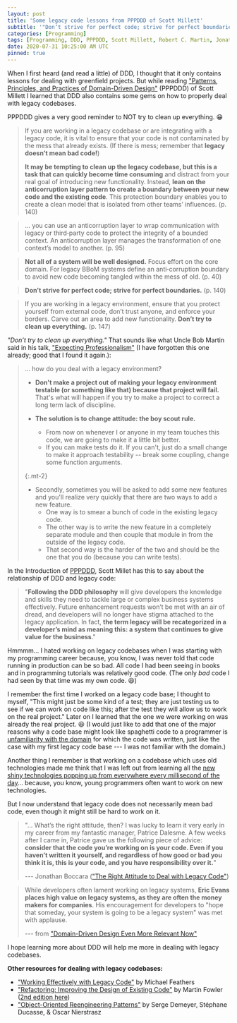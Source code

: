 ```yaml
---
layout: post
title: 'Some legacy code lessons from PPPDDD of Scott Millett'
subtitle: '"Don’t strive for perfect code; strive for perfect boundaries."'
categories: [Programming]
tags: [Programming, DDD, PPPDDD, Scott Millett, Robert C. Martin, Jonathan Boccara, Eric Evans]
date: 2020-07-31 10:25:00 AM UTC
pinned: true
---
```


<!-- July 29, 2020 Philippine Time -->
<!-- finished July 31, 2020 06:24 PM Philippine Time -->

When I first heard (and read a little) of DDD, I thought that it only contains lessons for dealing with greenfield projects. But while reading ["Patterns, Principles, and Practices of Domain-Driven Design"](https://www.bookdepository.com/Patterns-Principles-Practices-Domain-Driven-Design-Scott-Millett/9781118714706?a_aid=jflaga) (PPPDDD) of Scott Millett I learned that DDD also contains some gems on how to properly deal with legacy codebases. 

PPPDDD gives a very good reminder to NOT try to clean up everything. :grin:


> If you are working in a legacy codebase or are integrating with a legacy code, it is vital to ensure that your code is not contaminated by the mess that already exists. (If there is mess; remember that **legacy doesn’t mean bad code!**) 
> 
> **It may be tempting to clean up the legacy codebase, but this is a task that can quickly become time consuming** and distract from your real goal of introducing new functionality. Instead, **lean on the anticorruption layer pattern to create a boundary between your new code and the existing code**. This protection boundary enables you to create a clean model that is isolated from other teams’ influences. (p. 140)


<!--more-->

> ... you can use an anticorruption layer to wrap communication with legacy or
third‐party code to protect the integrity of a bounded context. An anticorruption layer manages the transformation of one context’s model to another.  (p. 95)

> **Not all of a system will be well designed.** Focus effort on the core domain. For legacy BBoM systems define an anti‐corruption boundary to avoid new code becoming tangled within the mess of old. (p. 40)


> **Don’t strive for perfect code; strive for perfect boundaries.** (p. 140)

> If you are working in a legacy environment, ensure that you protect yourself from external code, don’t trust anyone, and enforce your borders. Carve out an area to add new functionality. **Don’t try to clean up everything.** (p. 147)

_"Don’t try to clean up everything."_ That sounds like what Uncle Bob Martin said in his talk, ["Expecting Professionalism"](/2017/05/13/expecting-professionalism-by-uncle-bob-martin/) (I have forgotten this one already; good that I found it again.):

<blockquote markdown="1">

... how do you deal with a legacy environment?

- **Don't make a project out of making your legacy environment testable (or something like that) because that project will fail.** That's what will happen if you try to make a project to correct a long term lack of discipline.

- **The solution is to change attitude: the boy scout rule.**
	- From now on whenever I or anyone in my team touches this code, we are going to make it a little bit better.
	- If you can make tests do it. If you can't, just do a small change to make it approach testability -- break some coupling, change some function arguments.

{:.mt-2}
- Secondly, sometimes you will be asked to add some new features and you'll realize very quickly that there are two ways to add a new feature.
	- One way is to smear a bunch of code in the existing legacy code.
	- The other way is to write the new feature in a completely separate module and then couple that module in from the outside of the legacy code.
	- That second way is the harder of the two and should be the one that you do (because you can write tests).

</blockquote>


In the Introduction of [PPPDDD](https://www.bookdepository.com/Patterns-Principles-Practices-Domain-Driven-Design-Scott-Millett/9781118714706?a_aid=jflaga), Scott Millet has this to say about the relationship of DDD and legacy code:

> "**Following the DDD philosophy** will give developers the knowledge and skills they need to tackle large or complex business systems effectively. Future enhancement requests won’t be met with an air of dread, and developers will no longer have stigma attached to the legacy application. In fact, **the term legacy will be recategorized in a developer’s mind as meaning this: a system that continues to give value for the business**."

Hmmmm... I hated working on legacy codebases when I was starting with my programming career because, you know, I was never told that code running in production can be so bad. All code I had been seeing in books and in programming tutorials was relatively good code. (The only _bad_ code I had seen by that time was my own code. :laughing:)

I remember the first time I worked on a legacy code base; I thought to myself, "This might just be some kind of a test; they are just testing us to see if we can work on code like this; after the test they will allow us to work on the real project." Later on I learned that the one we were working on was already the real project. :laughing: (I would just like to add that one of the major reasons why a code base might look like spaghetti code to a programmer is [unfamiliarity with the domain](https://terencemcghee.com/Articles/Tech/2016/06/26/262AFE44011BA22125FC0376AF532D01.html#easytounderstand) for which the code was written, just like the case with my first legacy code base --- I was not familiar with the domain.)

Another thing I remember is that working on a codebase which uses old technologies made me think that I was left out from learning all the [new shiny technologies popping up from everywhere every millisecond of the day](/2018/05/21/software-development-has-not-changed-in-40-years/)... because, you know, young programmers often want to work on new technologies.

But I now understand that legacy code does not necessarily mean bad code, even though it might still be hard to work on it.

> "... What’s the right attitude, then? I was lucky to learn it very early in my career from my fantastic manager, Patrice Dalesme. A few weeks after I came in, Patrice gave us the following piece of advice: **consider that the code you’re working on is your code. Even if you haven’t written it yourself, and regardless of how good or bad you think it is, this is your code, and you have responsibility over it.**"
> 
> --- Jonathan Boccara (["The Right Attitude to Deal with Legacy Code"](https://simpleprogrammer.com/2017/03/01/deal-with-legacy-code/))

> While developers often lament working on legacy systems, **Eric Evans places high value on legacy systems, as they are often the money makers for companies**. His encouragement for developers to "hope that someday, your system is going to be a legacy system" was met with applause.
> 
> --- from ["Domain-Driven Design Even More Relevant Now"](https://www.infoq.com/news/2017/09/evans-ddd-relevant)

I hope learning more about DDD will help me more in dealing with legacy codebases.


<div class="message" markdown="1">

**Other resources for dealing with legacy codebases:**

- ["Working Effectively with Legacy Code"](https://www.bookdepository.com/Working-Effectively-with-Legacy-Code-Michael-Feathers/9780131177055?a_aid=jflaga) by Michael Feathers
- ["Refactoring: Improving the Design of Existing Code"](https://www.bookdepository.com/Refactoring-Martin-Fowler/9780201485677?a_aid=jflaga) by Martin Fowler ([2nd edition here](https://www.bookdepository.com/Refactoring-Martin-Fowler/9780134757599?a_aid=jflaga))
- ["Object-Oriented Reengineering Patterns"](http://scg.unibe.ch/download/oorp/) by Serge Demeyer, Stéphane Ducasse, & Oscar Nierstrasz

</div>
